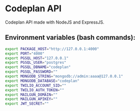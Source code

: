 # Codeplan API

Codeplan API made with NodeJS and ExpressJS.

## Environment variables (bash commands):

```bash
export PACKAGE_HOST="http://127.0.0.1:4000"
export PORT="4000"
export PGSQL_HOST="127.0.0.1"
export PGSQL_USER="postgres"
export PGSQL_DBNAME="codeplan"
export PGSQL_PASSWORD=""
export MONGODB_STRING="mongodb://admin:aaaa@127.0.0.1"
export MONGODB_DATABASE="codeplan"
export TWILIO_ACCOUNT_SID=""
export TWILIO_AUTH_TOKEN=""
export MAILGUN_DOMAIN=""
export MAILGUN_APIKEY=""
export JWT_SECRET=""
```
